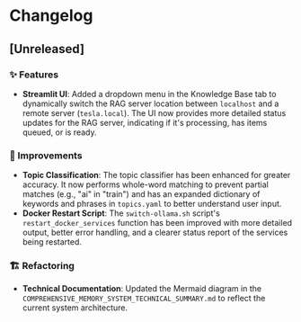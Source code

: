 # Changelog

## [Unreleased]

### ✨ Features

- **Streamlit UI**: Added a dropdown menu in the Knowledge Base tab to dynamically switch the RAG server location between `localhost` and a remote server (`tesla.local`). The UI now provides more detailed status updates for the RAG server, indicating if it's processing, has items queued, or is ready.

### 🚀 Improvements

- **Topic Classification**: The topic classifier has been enhanced for greater accuracy. It now performs whole-word matching to prevent partial matches (e.g., "ai" in "train") and has an expanded dictionary of keywords and phrases in `topics.yaml` to better understand user input.
- **Docker Restart Script**: The `switch-ollama.sh` script's `restart_docker_services` function has been improved with more detailed output, better error handling, and a clearer status report of the services being restarted.

### 🏗️ Refactoring

- **Technical Documentation**: Updated the Mermaid diagram in the `COMPREHENSIVE_MEMORY_SYSTEM_TECHNICAL_SUMMARY.md` to reflect the current system architecture.